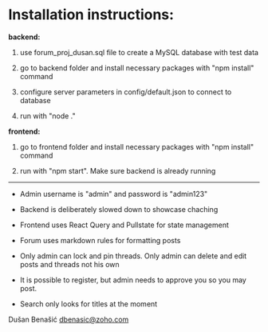 # Installation instructions:

**backend:**

1. use forum_proj_dusan.sql file to create a MySQL database with test data 

2. go to backend folder and install necessary packages with "npm install" command

3. configure server parameters in config/default.json to connect to database

4. run with "node ."

**frontend:**

1. go to frontend folder and install necessary packages with "npm install" command

2. run with "npm start". Make sure backend is already running

------------------------

- Admin username is "admin" and password is "admin123"

- Backend is deliberately slowed down to showcase chaching

- Frontend uses React Query and Pullstate for state management

- Forum uses markdown rules for formatting posts

- Only admin can lock and pin threads. Only admin can delete and edit posts and threads not his own

- It is possible to register, but admin needs to approve you so you may post.

- Search only looks for titles at the moment

Dušan Benašić dbenasic@zoho.com